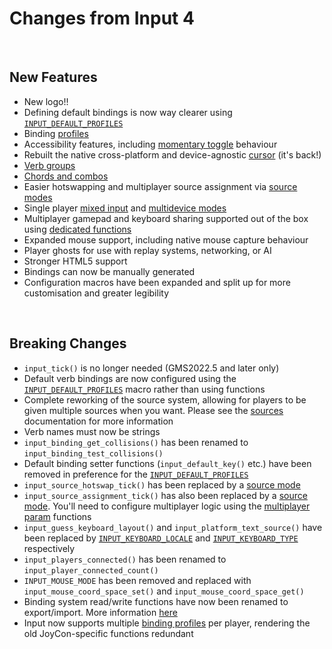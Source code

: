 # Changes from Input 4

&nbsp;

## New Features

- New logo!!
- Defining default bindings is now way clearer using [`INPUT_DEFAULT_PROFILES`](Verbs-and-Bindings?id=example-of-use)
- Binding [profiles](Profiles)
- Accessibility features, including [momentary toggle](Functions-(Accessibility)) behaviour
- Rebuilt the native cross-platform and device-agnostic [cursor](Functions-(Cursor)) (it's back!)
- [Verb groups](Verbs-and-Bindings?id=verb-groups)
- [Chords and combos](Functions-(Extended-Verbs))
- Easier hotswapping and multiplayer source assignment via [source modes](Input-Sources?id=source-modes)
- Single player [mixed input](Input-Sources?id=input_source_modemixed) and [multidevice modes](Input-Sources?id=input_source_modemultidevice)
- Multiplayer gamepad and keyboard sharing supported out of the box using [dedicated functions](Functions-(Sources)?id=input_source_sharesource-playerindex-autoprofile)
- Expanded mouse support, including native mouse capture behaviour
- Player ghosts for use with replay systems, networking, or AI
- Stronger HTML5 support
- Bindings can now be manually generated
- Configuration macros have been expanded and split up for more customisation and greater legibility

&nbsp;

## Breaking Changes

- `input_tick()` is no longer needed (GMS2022.5 and later only)
- Default verb bindings are now configured using the [`INPUT_DEFAULT_PROFILES`](Verbs-and-Bindings?id=example-of-use) macro rather than using functions
- Complete reworking of the source system, allowing for players to be given multiple sources when you want. Please see the [sources](Input-Sources) documentation for more information
- Verb names must now be strings
- `input_binding_get_collisions()` has been renamed to `input_binding_test_collisions()`
- Default binding setter functions (`input_default_key()` etc.) have been removed in preference for the [`INPUT_DEFAULT_PROFILES`](Profiles)
- `input_source_hotswap_tick()` has been replaced by a [source mode](Input-Sources?id=source-modes)
- `input_source_assignment_tick()` has also been replaced by a [source mode](Input-Sources?id=source-modes). You'll need to configure multiplayer logic using the [multiplayer param](Functions-(Players)?id=input_multiplayer_params_setmin-max-dropdown) functions
- `input_guess_keyboard_layout()` and `input_platform_text_source()` have been replaced by [`INPUT_KEYBOARD_LOCALE`](Library-Constants?id=input_keyboard_locale) and [`INPUT_KEYBOARD_TYPE`](Library-Constants?id=input_keyboard_type) respectively
- `input_players_connected()` has been renamed to `input_player_connected_count()`
- `INPUT_MOUSE_MODE` has been removed and replaced with `input_mouse_coord_space_set()` and `input_mouse_coord_space_get()`
- Binding system read/write functions have now been renamed to export/import. More information [here](Functions-(Exporting-and-Importing))
- Input now supports multiple [binding profiles](Profiles) per player, rendering the old JoyCon-specific functions redundant